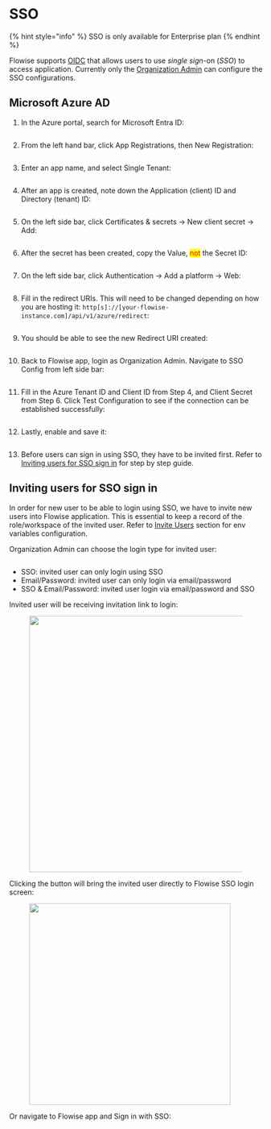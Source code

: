 # SSO

{% hint style="info" %}
SSO is only available for Enterprise plan
{% endhint %}

Flowise supports [OIDC](https://openid.net/) that allows users to use _single sign_-on (_SSO_) to access application. Currently only the [Organization Admin](../using-flowise/workspaces.md#setting-up-admin-account) can configure the SSO configurations.

## Microsoft Azure AD

1. In the Azure portal, search for Microsoft Entra ID:

<figure><img src="../.gitbook/assets/image (193).png" alt=""><figcaption></figcaption></figure>

2. From the left hand bar, click App Registrations, then New Registration:

<figure><img src="../.gitbook/assets/image (194).png" alt=""><figcaption></figcaption></figure>

3. Enter an app name, and select Single Tenant:

<figure><img src="../.gitbook/assets/image (195).png" alt=""><figcaption></figcaption></figure>

4. After an app is created, note down the Application (client) ID and Directory (tenant) ID:

<figure><img src="../.gitbook/assets/image (196).png" alt=""><figcaption></figcaption></figure>

5. On the left side bar, click Certificates & secrets -> New client secret -> Add:

<figure><img src="../.gitbook/assets/image (198).png" alt=""><figcaption></figcaption></figure>

6. After the secret has been created, copy the Value, <mark style="color:red;">not</mark> the Secret ID:

<figure><img src="../.gitbook/assets/image (199).png" alt=""><figcaption></figcaption></figure>

7. On the left side bar, click Authentication -> Add a platform -> Web:

<figure><img src="../.gitbook/assets/image (201).png" alt=""><figcaption></figcaption></figure>

8. Fill in the redirect URIs. This will need to be changed depending on how you are hosting it: `http[s]://[your-flowise-instance.com]/api/v1/azure/redirect`:

<figure><img src="../.gitbook/assets/image (202).png" alt=""><figcaption></figcaption></figure>

9. You should be able to see the new Redirect URI created:

<figure><img src="../.gitbook/assets/image (203).png" alt=""><figcaption></figcaption></figure>

10. Back to Flowise app, login as Organization Admin. Navigate to SSO Config from left side bar:

<figure><img src="../.gitbook/assets/image (192).png" alt=""><figcaption></figcaption></figure>

11. Fill in the Azure Tenant ID and Client ID from Step 4, and Client Secret from Step 6. Click Test Configuration to see if the connection can be established successfully:

<figure><img src="../.gitbook/assets/image (204).png" alt=""><figcaption></figcaption></figure>

12. Lastly, enable and save it:

<figure><img src="../.gitbook/assets/image (205).png" alt=""><figcaption></figcaption></figure>

13. Before users can sign in using SSO, they have to be invited first. Refer to [Inviting users for SSO sign in](sso.md#inviting-users-for-sso-sign-in) for step by step guide.

## Inviting users for SSO sign in

In order for new user to be able to login using SSO, we have to invite new users into Flowise application. This is essential to keep a record of the role/workspace of the invited user. Refer to [Invite Users](../using-flowise/workspaces.md#invite-user) section for env variables configuration.

Organization Admin can choose the login type for invited user:

<figure><img src="../.gitbook/assets/image (208).png" alt=""><figcaption></figcaption></figure>

* SSO: invited user can only login using SSO
* Email/Password: invited user can only login via email/password
* SSO & Email/Password: invited user login via email/password and SSO

Invited user will be receiving invitation link to login:

<figure><img src="../.gitbook/assets/image (209).png" alt="" width="509"><figcaption></figcaption></figure>

Clicking the button will bring the invited user directly to Flowise SSO login screen:

<figure><img src="../.gitbook/assets/image (210).png" alt="" width="400"><figcaption></figcaption></figure>

Or navigate to Flowise app and Sign in with SSO:

<figure><img src="../.gitbook/assets/image (211).png" alt=""><figcaption></figcaption></figure>
